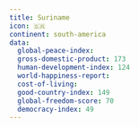 ```yaml
---
title: Suriname
icon: 🇸🇷
continent: south-america
data:
  global-peace-index:
  gross-domestic-product: 173
  human-development-index: 124
  world-happiness-report:
  cost-of-living:
  good-country-index: 149
  global-freedom-score: 70
  democracy-index: 49
---
```


